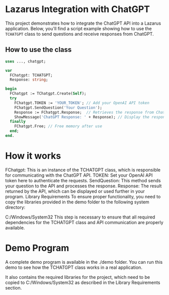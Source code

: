 # Lazarus Integration with ChatGPT

This project demonstrates how to integrate the ChatGPT API into a Lazarus application. Below, you'll find a script example showing how to use the `TCHATGPT` class to send questions and receive responses from ChatGPT.

## How to use the class

```pascal
uses ..., chatgpt;

var
  FChatgpt: TCHATGPT;
  Response: string;

begin
  FChatgpt := TChatgpt.Create(Self);
  try
    FChatgpt.TOKEN := 'YOUR_TOKEN'; // Add your OpenAI API token
    FChatgpt.SendQuestion('Your Question');
    Response := FChatgpt.Response;  // Retrieves the response from ChatGPT
    ShowMessage('ChatGPT Response: ' + Response); // Display the response in a message dialog
  finally
    FChatgpt.Free; // Free memory after use
  end;
end.
```

# How it works
FChatgpt: This is an instance of the TCHATGPT class, which is responsible for communicating with the ChatGPT API.
TOKEN: Set your OpenAI API token here to authenticate the requests.
SendQuestion: This method sends your question to the API and processes the response.
Response: The result returned by the API, which can be displayed or used further in your program.
Library Requirements
To ensure proper functionality, you need to copy the libraries provided in the demo folder to the following system directory:



C:/Windows/System32
This step is necessary to ensure that all required dependencies for the TCHATGPT class and API communication are properly available.

# Demo Program
A complete demo program is available in the ./demo folder. You can run this demo to see how the TCHATGPT class works in a real application.

It also contains the required libraries for the project, which need to be copied to C:/Windows/System32 as described in the Library Requirements section.
